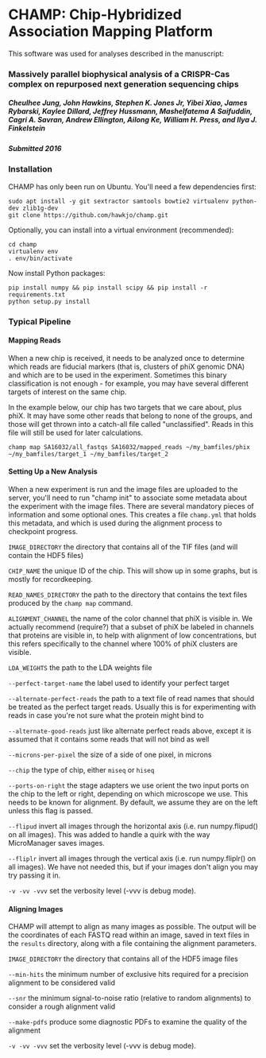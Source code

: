 # CHAMP: Chip-Hybridized Association Mapping Platform

This software was used for analyses described in the manuscript:

### Massively parallel biophysical analysis of a CRISPR-Cas complex on repurposed next generation sequencing chips
##### Cheulhee Jung, John Hawkins, Stephen K. Jones Jr, Yibei Xiao, James Rybarski, Kaylee Dillard, Jeffrey Hussmann, Mashelfatema A Saifuddin, Cagri A. Savran,  Andrew Ellington, Ailong Ke, William H. Press, and Ilya J. Finkelstein
##### Submitted 2016


### Installation

CHAMP has only been run on Ubuntu. You'll need a few dependencies first:

```
sudo apt install -y git sextractor samtools bowtie2 virtualenv python-dev zlib1g-dev
git clone https://github.com/hawkjo/champ.git
```

Optionally, you can install into a virtual environment (recommended):

```
cd champ
virtualenv env
. env/bin/activate
```

Now install Python packages:

```
pip install numpy && pip install scipy && pip install -r requirements.txt
python setup.py install
```

### Typical Pipeline

#### Mapping Reads

When a new chip is received, it needs to be analyzed once to determine which reads are fiducial markers (that is,
clusters of phiX genomic DNA) and which are to be used in the experiment. Sometimes this binary classification is not
enough - for example, you may have several different targets of interest on the same chip.

In the example below, our chip has two targets that we care about, plus phiX. It may have some other reads that belong
to none of the groups, and those will get thrown into a catch-all file called "unclassified". Reads in this file will
still be used for later calculations.

`champ map SA16032/all_fastqs SA16032/mapped_reads ~/my_bamfiles/phix ~/my_bamfiles/target_1 ~/my_bamfiles/target_2`

#### Setting Up a New Analysis

When a new experiment is run and the image files are uploaded to the server, you'll need to run "champ init" to
associate some metadata about the experiment with the image files. There are several mandatory pieces of information and
 some optional ones. This creates a file `champ.yml` that holds this metadata, and which is used during the alignment process
 to checkpoint progress.

`IMAGE_DIRECTORY` the directory that contains all of the TIF files (and will contain the HDF5 files)

`CHIP_NAME` the unique ID of the chip. This will show up in some graphs, but is mostly for recordkeeping.

`READ_NAMES_DIRECTORY` the path to the directory that contains the text files produced by the `champ map` command.

`ALIGNMENT_CHANNEL` the name of the color channel that phiX is visible in. We actually recommend (require?) that a
subset of phiX be labeled in channels that proteins are visible in, to help with alignment of low concentrations, but
this refers specifically to the channel where 100% of phiX clusters are visible.

`LDA_WEIGHTS` the path to the LDA weights file

`--perfect-target-name` the label used to identify your perfect target

`--alternate-perfect-reads` the path to a text file of read names that should be treated as the perfect target reads. Usually this is for experimenting with reads in case you're not sure what the protein might bind to

`--alternate-good-reads` just like alternate perfect reads above, except it is assumed that it contains some reads that will not bind as well

`--microns-per-pixel` the size of a side of one pixel, in microns

`--chip` the type of chip, either `miseq` or `hiseq`

`--ports-on-right` the stage adapters we use orient the two input ports on the chip to the left or right, depending on
which microscope we use. This needs to be known for alignment. By default, we assume they are on the left unless this
flag is passed.

`--flipud` invert all images through the horizontal axis (i.e. run numpy.flipud() on all images). This was added to handle
a quirk with the way MicroManager saves images.

`--fliplr` invert all images through the vertical axis (i.e. run numpy.fliplr() on all images). We have not needed this,
but if your images don't align you may try passing it in.

`-v -vv -vvv` set the verbosity level (-vvv is debug mode).

#### Aligning Images

CHAMP will attempt to align as many images as possible. The output will be the coordinates of each FASTQ read within an image, saved in text files in the `results` directory, along with a file containing the alignment parameters.

`IMAGE_DIRECTORY` the directory that contains all of the HDF5 image files

`--min-hits` the minimum number of exclusive hits required for a precision alignment to be considered valid

`--snr` the minimum signal-to-noise ratio (relative to random alignments) to consider a rough alignment valid

`--make-pdfs` produce some diagnostic PDFs to examine the quality of the alignment

`-v -vv -vvv` set the verbosity level (-vvv is debug mode).
